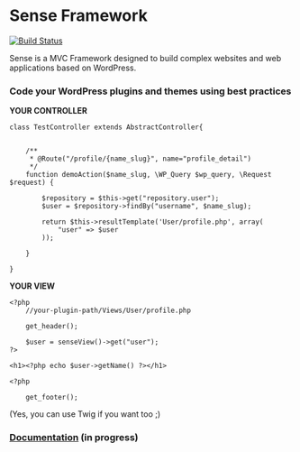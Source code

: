 Sense Framework
=====
[![Build Status](https://travis-ci.org/Simettric/Sense.svg?branch=master)](https://travis-ci.org/Simettric/Sense)

Sense is a MVC Framework designed to build complex websites and web applications based on WordPress.

### Code your WordPress plugins and themes using best practices
 

**YOUR CONTROLLER**

    
    class TestController extends AbstractController{
         
   
        /**
         * @Route("/profile/{name_slug}", name="profile_detail")
         */
        function demoAction($name_slug, \WP_Query $wp_query, \Request $request) {
             
            $repository = $this->get("repository.user");
            $user = $repository->findBy("username", $name_slug);
             
            return $this->resultTemplate('User/profile.php', array(
                "user" => $user
            ));
       
        }
   
    }
    
**YOUR VIEW**

    <?php
        //your-plugin-path/Views/User/profile.php
     
        get_header();
        
        $user = senseView()->get("user");
    ?>
     
    <h1><?php echo $user->getName() ?></h1>
     
    <?php
    
        get_footer();
    
(Yes, you can use Twig if you want too ;)
    
### [Documentation](https://github.com/Simettric/Sense/blob/master/Docs/Index.md) (in progress)

